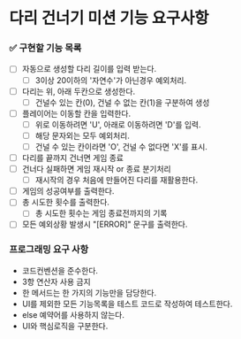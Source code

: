 # 다리 건너기 미션 기능 요구사항


### ✅ 구현할 기능 목록
   - [ ] 자동으로 생성할 다리 길이를 입력 받는다.
     - [ ] 3이상 20이하의 '자연수'가 아닌경우 예외처리.
   - [ ] 다리는 위, 아래  두칸으로 생성한다.
     - [ ] 건널수 있는 칸(0), 건널 수 없는 칸(1)을 구분하여 생성
   - [ ] 플레이어는 이동할 칸을 입력한다.
     - [ ] 위로 이동하려면 'U', 아래로 이동하려면 'D'를 입력.
     - [ ] 해당 문자외는 모두 예외처리.
     - [ ] 건널 수 있는 칸이라면 'O', 건널 수 없다면 'X'를 표시.
   - [ ] 다리를 끝까지 건너면 게임 종료
   - [ ] 건너다 실패하면 게임 재시작 or 종료 분기처리
     - [ ] 재시작의 경우 처음에 만들어진 다리를 재활용한다.
   - [ ] 게임의 성공여부를 출력한다.
   - [ ] 총 시도한 횟수를 출력한다.
     - [ ] 총 시도한 횟수는 게임 종료전까지의 기록
   - [ ] 모든 예외상황 발생시 "[ERROR]" 문구를 출력한다.

### 프로그래밍 요구 사항

- 코드컨벤션을 준수한다.
- 3항 연산자 사용 금지
- 한 메서드는 한 가지의 기능만을 담당한다.
- UI를 제외한 모든 기능목록을 테스트 코드로 작성하여 테스트한다.
- else 예약어를 사용하지 않는다.
- UI와 핵심로직을 구분한다.